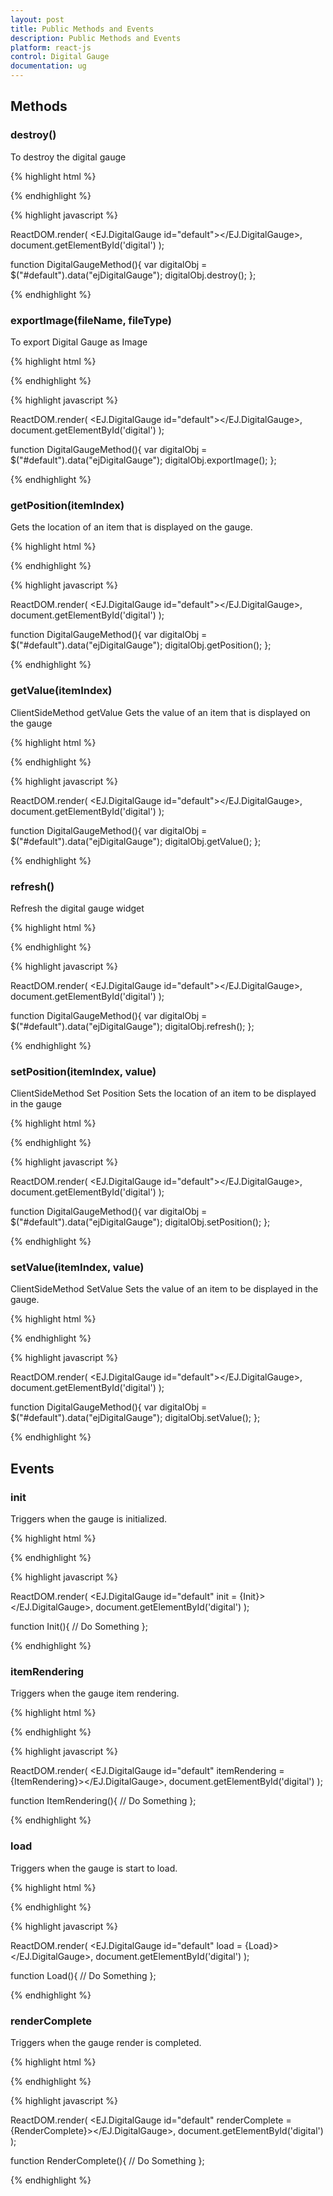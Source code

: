 ```yaml
---
layout: post
title: Public Methods and Events
description: Public Methods and Events
platform: react-js
control: Digital Gauge
documentation: ug
---
```


## Methods





### destroy()



To destroy the digital gauge

{% highlight html %}

<div id="digital"></div>

{% endhighlight %}

{% highlight javascript %}

ReactDOM.render(
    <EJ.DigitalGauge id="default"></EJ.DigitalGauge>,
	document.getElementById('digital')
);

function DigitalGaugeMethod(){
    var digitalObj = $("#default").data("ejDigitalGauge");
    digitalObj.destroy();
};

{% endhighlight %}







### exportImage(fileName, fileType)


To export Digital Gauge as Image



{% highlight html %}

<div id="digital"></div>

{% endhighlight %}

{% highlight javascript %}

ReactDOM.render(
    <EJ.DigitalGauge id="default"></EJ.DigitalGauge>,
	document.getElementById('digital')
);

function DigitalGaugeMethod(){
    var digitalObj = $("#default").data("ejDigitalGauge");
    digitalObj.exportImage();
};

{% endhighlight %}






### getPosition(itemIndex)


Gets the location of an item that is displayed on the gauge.



{% highlight html %}

<div id="digital"></div>

{% endhighlight %}

{% highlight javascript %}

ReactDOM.render(
    <EJ.DigitalGauge id="default"></EJ.DigitalGauge>,
	document.getElementById('digital')
);

function DigitalGaugeMethod(){
    var digitalObj = $("#default").data("ejDigitalGauge");
    digitalObj.getPosition();
};

{% endhighlight %}






### getValue(itemIndex)

ClientSideMethod getValue Gets the value of an item that is displayed on the gauge


{% highlight html %}

<div id="digital"></div>

{% endhighlight %}

{% highlight javascript %}

ReactDOM.render(
    <EJ.DigitalGauge id="default"></EJ.DigitalGauge>,
	document.getElementById('digital')
);

function DigitalGaugeMethod(){
    var digitalObj = $("#default").data("ejDigitalGauge");
    digitalObj.getValue();
};

{% endhighlight %}







### refresh()


Refresh the digital gauge widget



{% highlight html %}

<div id="digital"></div>

{% endhighlight %}

{% highlight javascript %}

ReactDOM.render(
    <EJ.DigitalGauge id="default"></EJ.DigitalGauge>,
	document.getElementById('digital')
);

function DigitalGaugeMethod(){
    var digitalObj = $("#default").data("ejDigitalGauge");
    digitalObj.refresh();
};

{% endhighlight %}





### setPosition(itemIndex, value)


ClientSideMethod Set Position Sets the location of an item to be displayed in the gauge


{% highlight html %}

<div id="digital"></div>

{% endhighlight %}

{% highlight javascript %}

ReactDOM.render(
    <EJ.DigitalGauge id="default"></EJ.DigitalGauge>,
	document.getElementById('digital')
);

function DigitalGaugeMethod(){
    var digitalObj = $("#default").data("ejDigitalGauge");
    digitalObj.setPosition();
};

{% endhighlight %}





### setValue(itemIndex, value)

ClientSideMethod SetValue Sets the value of an item to be displayed in the gauge.


{% highlight html %}

<div id="digital"></div>

{% endhighlight %}

{% highlight javascript %}

ReactDOM.render(
    <EJ.DigitalGauge id="default"></EJ.DigitalGauge>,
	document.getElementById('digital')
);

function DigitalGaugeMethod(){
    var digitalObj = $("#default").data("ejDigitalGauge");
    digitalObj.setValue();
};

{% endhighlight %}






## Events





### init

Triggers when the gauge is initialized.

{% highlight html %}

<div id="digital"></div>

{% endhighlight %}

{% highlight javascript %}

ReactDOM.render(
    <EJ.DigitalGauge id="default" init = {Init}></EJ.DigitalGauge>,
	document.getElementById('digital')
);

function Init(){
    // Do Something
};

{% endhighlight %}







### itemRendering

Triggers when the gauge item rendering.


{% highlight html %}

<div id="digital"></div>

{% endhighlight %}

{% highlight javascript %}

ReactDOM.render(
    <EJ.DigitalGauge id="default" itemRendering = {ItemRendering}></EJ.DigitalGauge>,
	document.getElementById('digital')
);

function ItemRendering(){
    // Do Something
};

{% endhighlight %}






### load

Triggers when the gauge is start to load.


{% highlight html %}

<div id="digital"></div>

{% endhighlight %}

{% highlight javascript %}

ReactDOM.render(
    <EJ.DigitalGauge id="default" load = {Load}></EJ.DigitalGauge>,
	document.getElementById('digital')
);

function Load(){
    // Do Something
};

{% endhighlight %}




### renderComplete

Triggers when the gauge render is completed.


{% highlight html %}

<div id="digital"></div>

{% endhighlight %}

{% highlight javascript %}

ReactDOM.render(
    <EJ.DigitalGauge id="default" renderComplete = {RenderComplete}></EJ.DigitalGauge>,
	document.getElementById('digital')
);

function RenderComplete(){
    // Do Something
};

{% endhighlight %}





